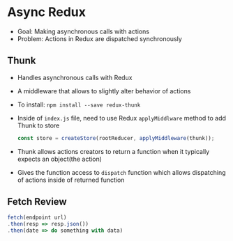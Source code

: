 # Async Redux

- Goal: Making asynchronous calls with actions
- Problem: Actions in Redux are dispatched synchronously

## Thunk

- Handles asynchronous calls with Redux
- A middleware that allows to slightly alter behavior of actions
- To install: `npm install --save redux-thunk`
- Inside of `index.js` file, need to use Redux `applyMiddlware` method to add Thunk to store

  ```javaScript 
  const store = createStore(rootReducer, applyMiddleware(thunk));
  ```

- Thunk allows actions creators to return a function when it typically expects an object(the action)
- Gives the function access to `dispatch` function which allows dispatching of actions inside of returned function

## Fetch Review

```javaScript
fetch(endpoint url)
.then(resp => resp.json())
.then(date => do something with data)
```